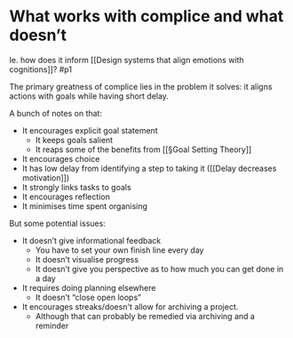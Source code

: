 # What works with complice and what doesn’t
Ie. how does it inform [[Design systems that align emotions with cognitions]]? #p1

The primary greatness of complice lies in the problem it solves: it aligns actions with goals while having short delay.

A bunch of notes on that:
* It encourages explicit goal statement
	* It keeps goals salient
	* It reaps some of the benefits from [[§Goal Setting Theory]]
* It encourages choice
* It has low delay from identifying a step to taking it ([[Delay decreases motivation]])
* It strongly links tasks to goals 
* It encourages reflection
* It minimises time spent organising

But some potential issues: 
* It doesn’t give informational feedback
	* You have to set your own finish line every day
	* It doesn’t visualise progress
	* It doesn’t give you perspective as to how much you can get done in a day
* It requires doing planning elsewhere
	* It doesn’t “close open loops”
* It encourages streaks/doesn't allow for archiving a project.
	* Although that can probably be remedied via archiving and a reminder

<!-- {BearID:18177439-F303-4211-A83B-EF331C6358E8-11150-00001CC1C38292FB} -->
